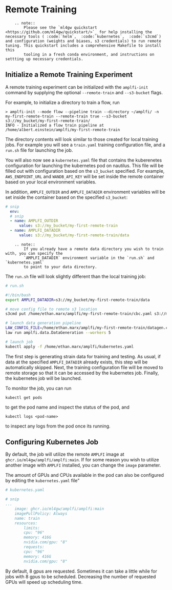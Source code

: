 Remote Training
===============

```{eval-rst}
    .. note::
        Please see the `ml4gw quickstart <https://github.com/ml4gw/quickstart/>`_ for help installing the necessary tools ( :code:`helm`,  :code:`kubernetes`,  :code:`s3cmd`) and configuration (weights and biases, s3 credentials) to run remote tuning. This quickstart includes a comprehensive Makefile to install this 
        tooling in a fresh conda environment, and instructions on settting up necessary credentials.
```

## Initialize a Remote Training Experiment
A remote training experiment can be initialized with the `amplfi-init` command
by supplying the optional `--remote-train` and `--s3-bucket` flags.

For example, to initialize a directory to train a flow, run

```console
> amplfi-init --mode flow --pipeline train --directory ~/amplfi/ -n my-first-remote-train --remote-train true --s3-bucket s3://my_bucket/my-first-remote-train/
INFO - Initialized a flow train pipeline at /home/albert.einstein/amplfi/my-first-remote-train
```

The directory contents will look similar to those created for local training jobs. 
For example you will see a `train.yaml` training configuration file, and a `run.sh` file 
for launching the job.

You will also now see a `kubernetes.yaml` file that contains the kuberenetes configuration
for launching the kubernetes pod on nautilus. This file will be filled out with configuration based on
the `s3_bucket` specified. For example, `AWS_ENDPOINT_URL` and `WANDB_API_KEY` will be set inside the remote 
container based on your local environment variables. 

In addition, `AMPLFI_OUTDIR` and `AMPLFI_DATADIR` environment variables will be set inside the container
based on the specified `s3_bucket`:

```yaml 
# snip
  env:
  # snip
  - name: AMPLFI_OUTDIR
      value: s3://my_bucket/my-first-remote-train
  - name: AMPLFI_DATADIR
      value: s3://my_bucket/my-first-remote-train/data
```

```{eval-rst}
    .. note::
        If you already have a remote data directory you wish to train with, you can specify the 
        `AMPLFI_DATADIR` environment variable in the `run.sh` and `kubernetes.yaml` 
        to point to your data directory.
```


The `run.sh` file will look slightly different than the local training job:

```bash
# run.sh

#!/bin/bash
export AMPLFI_DATADIR=s3://my_bucket/my-first-remote-train/data

# move config file to remote s3 location
s3cmd put /home/ethan.marx/amplfi/my-first-remote-train/cbc.yaml s3://my_bucket/my-first-remote-train/cbc.yaml

# launch data generation pipeline
LAW_CONFIG_FILE=/home/ethan.marx/amplfi/my-first-remote-train/datagen.cfg
law run amplfi.data.DataGeneration --workers 5

# launch job
kubectl apply -f /home/ethan.marx/amplfi/kubernetes.yaml
```

The first step is generating strain data for training and testing. As usual, if data at the specified `AMPLFI_DATADIR` already exists,
this step will be automatically skipped. Next, the training configuration file will be moved to remote storage 
so that it can be accessed by the kubernetes job. Finally, the kubernetes job will be launched.

To monitor the job, you can run 

```console
kubectl get pods
```

to get the pod name and inspect the status of the pod, and 

```console
kubectl logs <pod-name>
```

to inspect any logs from the pod once its running.

## Configuring Kubernetes Job
By default, the job will utilize the remote `AMPLFI` image at `ghcr.io/ml4gw/amplfi/amplfi:main`.
If for some reason you wish to utilize another image with `AMPLFI` installed, you can change 
the `image` parameter.

The amount of GPUs and CPUs available in the pod can also be configured by editing the `kubernetes.yaml` file"

```yaml
# kubernetes.yaml

# snip
...
    image: ghcr.io/ml4gw/amplfi/amplfi:main
    imagePullPolicy: Always
    name: train
    resources:
        limits:
        cpu: "96"
        memory: 416G
        nvidia.com/gpu: "8"
        requests:
        cpu: "96"
        memory: 416G
        nvidia.com/gpu: "8"
```

By default, 8 gpus are requested. Sometimes it can take a little while for jobs with 8 gpus to be scheduled. 
Decreasing the number of requested GPUs will speed up scheduling time. 
